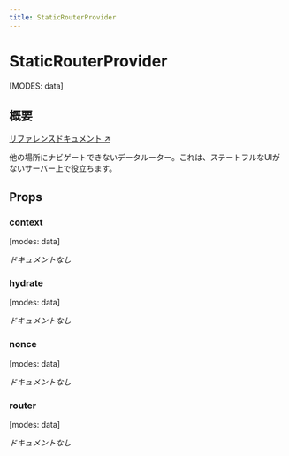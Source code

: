 ```yaml
---
title: StaticRouterProvider
---
```


# StaticRouterProvider

[MODES: data]

## 概要

[リファレンスドキュメント ↗](https://api.reactrouter.com/v7/functions/react_router.StaticRouterProvider.html)

他の場所にナビゲートできないデータルーター。これは、ステートフルなUIがないサーバー上で役立ちます。

## Props

### context

[modes: data]

_ドキュメントなし_

### hydrate

[modes: data]

_ドキュメントなし_

### nonce

[modes: data]

_ドキュメントなし_

### router

[modes: data]

_ドキュメントなし_


